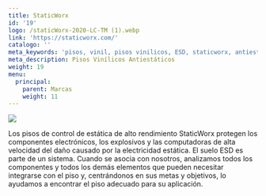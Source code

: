 ```yaml
---
title: StaticWorx
id: '19'
logo: /staticWorx-2020-LC-TM (1).webp
link: 'https://staticworx.com/'
catalogo: ''
meta_keywords: 'pisos, vinil, pisos vinilicos, ESD, staticworx, antiestáticos'
meta_description: Pisos Vinílicos Antiestáticos
weight: 19
menu:
  principal:
    parent: Marcas
    weight: 11
---
```




![](</staticWorx-2020-LC-TM (1).webp>)![]()

Los pisos de control de estática de alto rendimiento StaticWorx protegen los componentes electrónicos, los explosivos y las computadoras de alta velocidad del daño causado por la electricidad estática. El suelo ESD es parte de un sistema. Cuando se asocia con nosotros, analizamos todos los componentes y todos los demás elementos que pueden necesitar integrarse con el piso y, centrándonos en sus metas y objetivos, lo ayudamos a encontrar el piso adecuado para su aplicación.
